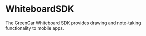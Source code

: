 WhiteboardSDK
=============

The GreenGar Whiteboard SDK provides drawing and note-taking functionality to mobile apps.
